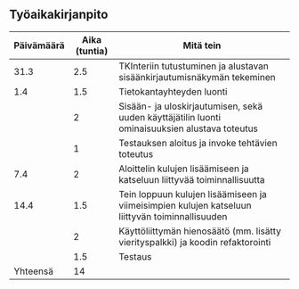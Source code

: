 ## Työaikakirjanpito

| Päivämäärä | Aika (tuntia) | Mitä tein |
|------------|------|-----------|
|  31.3      | 2.5  | TKInteriin tutustuminen ja alustavan sisäänkirjautumisnäkymän tekeminen    |
|   1.4      |  1.5 | Tietokantayhteyden luonti |
|            |  2   | Sisään- ja uloskirjautumisen, sekä uuden käyttäjätilin luonti ominaisuuksien alustava toteutus | 
|            |  1   | Testauksen aloitus ja invoke tehtävien toteutus | 
|    7.4     |  2   | Aloittelin  kulujen lisäämiseen ja katseluun liittyvää toiminnallisuutta | 
|    14.4     |  1.5   | Tein loppuun kulujen lisäämiseen ja viimeisimpien kulujen katseluun liittyvän toiminnallisuuden | 
|         |   2  | Käyttöliittymän hienosäätö (mm. lisätty vierityspalkki) ja koodin refaktorointi | 
|         |   1.5  | Testaus | 
| Yhteensä   | 14  | |
